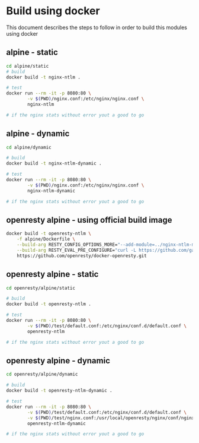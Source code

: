 # Build using docker

This document describes the steps to follow in order to build this modules using docker 

## alpine - static

```bash
cd alpine/static 
# build
docker build -t nginx-ntlm .

# test 
docker run --rm -it -p 8080:80 \
        -v $(PWD)/nginx.conf:/etc/nginx/nginx.conf \
        nginx-ntlm

# if the nginx stats without error yout a good to go
```

## alpine - dynamic 

```bash
cd alpine/dynamic

# build 
docker build -t nginx-ntlm-dynamic .

# test
docker run --rm -it -p 8080:80 \
        -v $(PWD)/nginx.conf:/etc/nginx/nginx.conf \
        nginx-ntlm-dynamic

# if the nginx stats without error yout a good to go
```

## openresty alpine  - using official build image

```bash
docker build -t openresty-ntlm \
    -f alpine/Dockerfile \
    --build-arg RESTY_CONFIG_OPTIONS_MORE="--add-module=../nginx-ntlm-module" \
    --build-arg RESTY_EVAL_PRE_CONFIGURE="curl -L https://github.com/gabihodoroaga/nginx-ntlm-module/archive/refs/tags/v1.19.3-beta.1.tar.gz -o nginx-ntlm-module.tar.gz && tar -xvzf nginx-ntlm-module.tar.gz && mv nginx-ntlm-module-1.19.3-beta.1 nginx-ntlm-module" \
    https://github.com/openresty/docker-openresty.git
```

## openresty alpine - static

```bash
cd openresty/alpine/static

# build
docker build -t openresty-ntlm .

# test
docker run --rm -it -p 8080:80 \
        -v $(PWD)/test/default.conf:/etc/nginx/conf.d/default.conf \
        openresty-ntlm

# if the nginx stats without error yout a good to go
```

## openresty alpine - dynamic

```bash
cd openresty/alpine/dynamic

# build
docker build -t openresty-ntlm-dynamic .

# test
docker run --rm -it -p 8080:80 \
        -v $(PWD)/test/default.conf:/etc/nginx/conf.d/default.conf \
        -v $(PWD)/test/nginx.conf:/usr/local/openresty/nginx/conf/nginx.conf \
        openresty-ntlm-dynamic

# if the nginx stats without error yout a good to go
```

